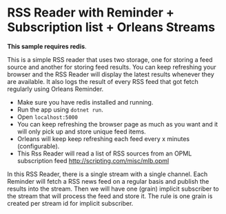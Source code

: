 # RSS Reader with Reminder + Subscription list + Orleans Streams

**This sample requires redis**.

This is a simple RSS reader that uses two storage, one for storing a feed source and another for storing feed results. You can keep refreshing your browser and the RSS Reader will display the latest results whenever they are available. It also logs the result of every RSS feed that got fetch regularly using Orleans Reminder.

- Make sure you have redis installed and running.
- Run the app using `dotnet run`.
- Open `localhost:5000`
- You can keep refreshing the browser page as much as you want and it will only pick up and store unique feed items.
- Orleans will keep keep refreshing each feed every x minutes (configurable). 
- This Rss Reader will read a list of RSS sources from an OPML subscription feed http://scripting.com/misc/mlb.opml

In this RSS Reader, there is a single stream with a single channel. Each Reminder will fetch a RSS news feed on a regular basis and publish the results into the stream.
Then we will have one (grain) implicit subscriber to the stream that will process the feed and store it. The rule is one grain is created per stream id for implicit subscriber.